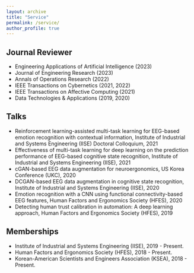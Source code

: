 ```yaml
---
layout: archive
title: "Service"
permalink: /service/
author_profile: true
---
```

## **Journal Reviewer**
* Engineering Applications of Artificial Intelligence (2023)
* Journal of Engineering Research (2023)
* Annals of Operations Research (2022)
* IEEE Transactions on Cybernetics (2021, 2022)
* IEEE Transactions on Affective Computing (2021)
* Data Technologies & Applications (2019, 2020)

## **Talks**
* Reinforcement learning-assisted multi-task learning for EEG-based emotion recognition with contextual information, Institute of Industrial and Systems Engineering (IISE) Doctoral Colloquium, 2021
* Effectiveness of multi-task learning for deep learning on the prediction performance of EEG-based cognitive state recognition, Institute of Industrial and Systems Engineering (IISE), 2021
* cGAN-based EEG data augmentation for neuroergonomics, US Korea Conference (UKC), 2020
* DCGAN-based EEG data augmentation in cognitive state recognition, Institute of Industrial and Systems Engineering (IISE), 2020
* Emotion recognition with a CNN using functional connectivity-based EEG features, Human Factors and Ergonomics Society (HFES), 2020
* Detecting human trust calibration in automation: A deep learning approach, Human Factors and Ergonomics Society (HFES), 2019

## **Memberships**
* Institute of Industrial and Systems Engineering (IISE), 2019 - Present.
* Human Factors and Ergonomics Society (HFES), 2018 - Present.
* Korean-American Scientists and Engineers Association (KSEA), 2018 - Present.